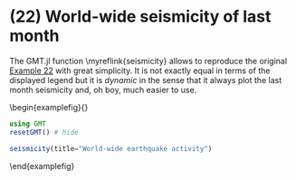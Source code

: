 # (22) World-wide seismicity of last month


The GMT.jl function \myreflink{seismicity} allows to reproduce the original [Example 22](https://docs.generic-mapping-tools.org/dev/gallery/ex22.html)
with great simplicity. It is not exactly equal in terms of the displayed legend but it is *dynamic* in the
sense that it always plot the last month seismicity and, oh boy, much easier to use.


\begin{examplefig}{}
```julia
using GMT
resetGMT() # hide

seismicity(title="World-wide earthquake activity")
```
\end{examplefig}

